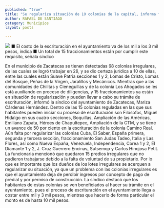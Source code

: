 ```yaml
---
published: "true"
title: "Se regulariza situación de 10 colonias de la capital, informa funcionaria"
author: RAFAEL DE SANTIAGO
category: Municipios
layout: posts

---
```


![](http://i.imgur.com/M7iVC7wm.jpg)
■ El costo de la escrituración en el ayuntamiento va de los mil a los 3 mil pesos, indica
■ Un total de 15 fraccionamientos están por cumplir este requisito, señala síndico

En el municipio de Zacatecas se tienen detectadas 68 colonias irregulares, de las cuales se logró trabajar en 29, y se dio certeza jurídica a 10 de ellas, entre las cuales están Suave Patria secciones 1 y 2, Lomas de Cristo, Lomas del Bosque, Peñas de la Virgen, Jaralillos y  Mecánicos.
Mientras que a las comunidades de Chilitas y Cieneguillas y de la colonia Los Ahogados se les está auxiliando en proceso de diligencias, y 15 fraccionamientos ya están en situación de regularización y pueden llevar a cabo su trámite de escrituración, informó la síndico del ayuntamiento de Zacatecas, Mariza Cárdenas Hernández.
Dentro de las 15 colonias reguladas en las que sus habitantes pueden iniciar su proceso de escrituración son Filósofos, Miguel Hidalgo en sus cuatro secciones, Boquillas, Ampliación de las Américas, Emiliano Zapata, Héroes de Chapultepec, Ampliación de la CTM, y se tiene un avance de 50 por ciento en la escrituración de la colonia Camino Real. 
Aún falta por regularizar las colonias Cuba, El Saber, España primera, segunda y tercera sección, fraccionamiento San Judas Tadeo, Italia y Las Flores, así como Nueva España, Venezuela, Independencia, Corea 1 y 2, El Diamante 1 y 2, J. Cruz Guerrero Encinas, Sutsemop y Carlos Hinojosa Petit.
La funcionaria mencionó que quedaron 15 predios irregulares que no pudieron trabajarse debido a la falta de voluntad de su propietario. Por lo que es importante que los dueños de los lotes irregulares se acerquen a regularizar su situación, ya que un problema con las colonias irregulares es que el ayuntamiento deja de percibir ingresos por concepto de pago de predial y por permiso de construcción. 
La síndico destacó que los habitantes de estas colonias se ven beneficiados al hacer su trámite en el ayuntamiento, pues el proceso de escrituración en el ayuntamiento llega a costar entre mil y 3 mil pesos, mientras que hacerlo de forma particular el monto es de hasta 10 mil pesos.
